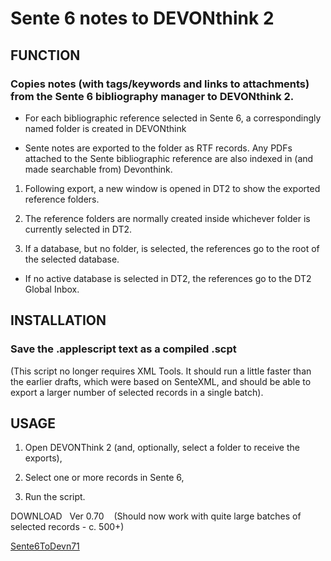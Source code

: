 
# Sente 6 notes to DEVONthink 2

## FUNCTION  

### Copies notes (with tags/keywords and links to attachments) from the Sente 6 bibliography manager to DEVONthink 2.  

- For each bibliographic reference selected in Sente 6, a correspondingly named folder is created in DEVONthink   

- Sente notes are exported to the folder as RTF records. Any PDFs attached to the Sente bibliographic reference are also indexed in (and made searchable from) Devonthink.   

1. Following export, a new window is opened in DT2 to show the exported reference folders.  

2. The reference folders are normally created inside whichever folder is currently selected in DT2.  

3. If a database, but no folder, is selected, the references go to the root of the selected database.  

- If no active database is selected in DT2, the references go to the DT2 Global Inbox.  

## INSTALLATION  

### Save the .applescript text as a compiled .scpt  

(This script no longer requires XML Tools. It should run a little faster than the earlier drafts, which were based on SenteXML, and should be able to export a larger number of selected records in a single batch).  

## USAGE  

1. Open DEVONThink 2 (and, optionally, select a folder to receive the exports),  

2. Select one or more records in Sente 6,  

3. Run the script.  

DOWNLOAD   Ver 0.70    (Should now work with quite large batches of selected records - c. 500+)    

[Sente6ToDevn71](https://github.com/RobTrew/tree-tools/blob/master/DevonThink%20scripts/Sente6ToDevn71.applescript)

